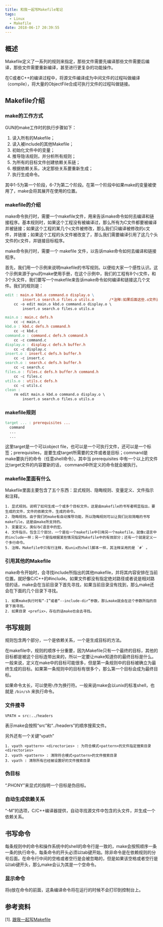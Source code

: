 ```yaml
---
title: 和我一起写Makefile笔记
tags:
  - Linux
  - Makefile
date: 2018-06-17 20:39:55
---
```



## 概述
Makefile定义了一系列的规则来指定，那些文件需要先编译那些文件需要后编译，那些文件需要重新编译，甚至进行更复杂的功能操作。

<!--more-->
在C或者C++的编译过程中，将源文件编译成为中间文件的过程叫做编译（compile），将大量的ObjectFile合成可执行文件的过程叫做链接。


## Makefile介绍

### make的工作方式

GUN的make工作时的执行步骤如下：
  1. 读入所有的Makefile；
  2. 读入被include的其他Makefile；
  3. 初始化文件中的变量；
  4. 推导隐讳规则，并分析所有规则；
  5. 为所有的目标文件创建依赖关系链；
  6. 根据依赖关系，决定那些关系要重新生成；
  7. 执行生成命令。

其中1-5为第一个阶段，6-7为第二个阶段。在第一个阶段中如果make的变量被使用了，make会将其展开在使用的位置。

### makefile的介绍

make命令执行时，需要一个makefile文件，用来告诉make命令如何去编译和链接程序。基本规则时，如果这个工程没有被编译过，那么所有为C文件都要被编译并被链接；如果这个工程的某几个c文件被修改，那么我们只编译被修改的c文件，并链接；如果这个工程的头文件被改变了，那么我们需要编译引用了这几个头文件的c文件，并链接目标程序。

make命令执行时，需要一个 makefile 文件，以告诉make命令如何去编译和链接程序。

首先，我们用一个示例来说明makefile的书写规则。以便给大家一个感性认识。这个示例来源于gnu的make使用手册，在这个示例中，我们的工程有8个c文件，和3个头文件，我们要写一个makefile来告诉make命令如何编译和链接这几个文件。我们的规则是：

```makefile
edit : main.o kbd.o command.o display.o \
		insert.o search.o files.o utils.o       /*注释:如果后面这些.o文件比edit可执行文件新,那么才会去执行下面这句命令*/
	cc -o edit main.o kbd.o command.o display.o \
		insert.o search.o files.o utils.o

main.o : main.c defs.h
	cc -c main.c
kbd.o : kbd.c defs.h command.h
	cc -c kbd.c
command.o : command.c defs.h command.h
	cc -c command.c
display.o : display.c defs.h buffer.h
	cc -c display.c
insert.o : insert.c defs.h buffer.h
	cc -c insert.c
search.o : search.c defs.h buffer.h
	cc -c search.c
files.o : files.c defs.h buffer.h command.h
	cc -c files.c
utils.o : utils.c defs.h
	cc -c utils.c
clean :
	rm edit main.o kbd.o command.o display.o \
		insert.o search.o files.o utils.o
```

### makefile规则

```makefile
target ... : prerequisites ...
  command
  ...
  ...
```
这里target是一个可以object file，也可以是一个可执行文件，还可以是一个标签；prerequisites，是要生成target所需要的文件或者是目标；command是make要执行的命令（任意shell命令）。其中当 prerequisites 中有一个以上的文件比target文件的内容要新的话， command中所定义的命令就会被执行。

### makefile里面有什么

Makefile里面主要包含了五个东西：显式规则、隐晦规则、变量定义、文件指示和注释。

	1. 显式规则。说明了如何生成一个或多个目标文件。这是由makefile的书写者明显指出，要生成的文件，文件的依赖文件，生成的命令。
	2. 隐晦规则。由于我们的make有自动推导功能，所以隐晦规则可以让我们比较简略的书写makefile，这是由make所支持的。
	3. 变量定义。类似与C语言中的宏。
	4. 文件指示。包含三个部分，一个是在一个makefile中引用另一个makefile，就像c语言中的include一样；另一个是指根据某些情况指定Makefile中的有效部分；还有一个就是定义一个多行命令。
	5. 注释。Makefile中只有行注释，和unix的shell脚本一样，其注释采用的是 `#` 。


### 引用其他的Makefile

make命令开始时，会寻找include所指出的其他makefile，并将其内容安排在当前位置。就好像C/C++的#include。如果文件都没有指定绝对路径或者说是相对路径的话，make会在当前目录下首先寻找，如果当前目录没有找到，那么make还会在下面的几个目录下寻找。

	1. 如果make执行时有“-I”或者“--include-dir”参数，那么make就会在这个参数所指的目录下面寻找。
	2. 如果目录 <prefix>，存在的话make也会去寻找。


## 书写规则

规则包含两个部分，一个是依赖关系，一个是生成目标的方法。

在makefile中，规则的顺序十分重要，因为Makefile只有一个最终的目标，其他的目标都是被这个目标连带出来的，所以一定要让make知道你的最终目标是什么。一般来说，定义在make中的目标可能很多，但是第一条规则中的目标被确立为最终生成的目标。如果第一条规则中的目标有很多个，那么第一个目标会成为最终目标。

如果命令太长，可以使用` \ `作为换行符。一般来说make会以unix的标准shell，也就是 `/bin/sh` 来执行命令。

### 文件搜寻

```shell
VPATH = src:../headers 
```
表示make会按照“src”和“../headers”的顺序搜索文件。

另外还有一个关键“vpath”

	1. vpath <pattern> <directories> : 为符合模式<pattern>的文件指定搜索目录 <directories>
	2. vpath <pattern> : 清除符合模式<pattern>的文件搜索目录
	3. vpath : 清除所有已经被设置好的文件搜索目录

### 伪目标

“.PHONY”来显式的指明一个目标是伪目标。

### 自动生成依赖关系

“-M”的选项，C/C++编译器提供，自动寻找源文件中包含的头文件，并生成一个依赖关系。

## 书写命令

每条规则中的命令和操作系统中的shell的命令行是一致的，make会按照顺序一条一条的执行命令，每条命令的开头必须以tab键开始。除非命令是在依赖规则的分号后面。在命令行中间的空格或者空行是会被忽略的，但是如果该空格或者空行是以tab键开头，那么make会认为其是一个空命令。

### 显示命令

将`@`放在命令的前面，这条编译命令将在运行的时候不会打印到控制台上。




## 参考资料

 [1]. [跟我一起写Makefile](http://wiki.ubuntu.org.cn/%E8%B7%9F%E6%88%91%E4%B8%80%E8%B5%B7%E5%86%99Makefile:MakeFile%E4%BB%8B%E7%BB%8D)
